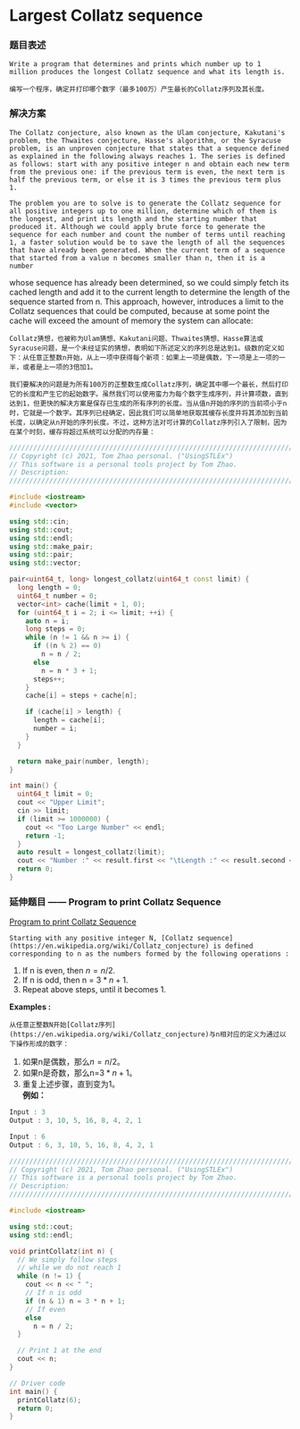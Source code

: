 # Largest Collatz sequence

### 题目表述

    Write a program that determines and prints which number up to 1 million produces the longest Collatz sequence and what its length is.

    编写一个程序，确定并打印哪个数字（最多100万）产生最长的Collatz序列及其长度。

### 解决方案

    The Collatz conjecture, also known as the Ulam conjecture, Kakutani's problem, the Thwaites conjecture, Hasse's algorithm, or the Syracuse problem, is an unproven conjecture that states that a sequence defined as explained in the following always reaches 1. The series is defined as follows: start with any positive integer n and obtain each new term from the previous one: if the previous term is even, the next term is half the previous term, or else it is 3 times the previous term plus 1.

    The problem you are to solve is to generate the Collatz sequence for all positive integers up to one million, determine which of them is the longest, and print its length and the starting number that produced it. Although we could apply brute force to generate the sequence for each number and count the number of terms until reaching 1, a faster solution would be to save the length of all the sequences that have already been generated. When the current term of a sequence that started from a value n becomes smaller than n, then it is a number  
whose sequence has already been determined, so we could simply fetch its cached length and add it to the current length to determine the length of the sequence started from n. This approach, however, introduces a limit to the Collatz sequences that could be computed, because at some point the cache will exceed the amount of memory the system can allocate:

    Collatz猜想，也被称为Ulam猜想、Kakutani问题、Thwaites猜想、Hasse算法或Syracuse问题，是一个未经证实的猜想，表明如下所述定义的序列总是达到1。级数的定义如下：从任意正整数n开始，从上一项中获得每个新项：如果上一项是偶数，下一项是上一项的一半，或者是上一项的3倍加1。

    我们要解决的问题是为所有100万的正整数生成Collatz序列，确定其中哪一个最长，然后打印它的长度和产生它的起始数字。虽然我们可以使用蛮力为每个数字生成序列，并计算项数，直到达到1，但更快的解决方案是保存已生成的所有序列的长度。当从值n开始的序列的当前项小于n时，它就是一个数字。其序列已经确定，因此我们可以简单地获取其缓存长度并将其添加到当前长度，以确定从n开始的序列长度。不过，这种方法对可计算的Collatz序列引入了限制，因为在某个时刻，缓存将超过系统可以分配的内存量：

```cpp
///////////////////////////////////////////////////////////////////////////////////////////
// Copyright (c) 2021, Tom Zhao personal. ("UsingSTLEx")
// This software is a personal tools project by Tom Zhao.
// Description:
///////////////////////////////////////////////////////////////////////////////////////////

#include <iostream>
#include <vector>

using std::cin;
using std::cout;
using std::endl;
using std::make_pair;
using std::pair;
using std::vector;

pair<uint64_t, long> longest_collatz(uint64_t const limit) {
  long length = 0;
  uint64_t number = 0;
  vector<int> cache(limit + 1, 0);
  for (uint64_t i = 2; i <= limit; ++i) {
    auto n = i;
    long steps = 0;
    while (n != 1 && n >= i) {
      if ((n % 2) == 0)
        n = n / 2;
      else
        n = n * 3 + 1;
      steps++;
    }
    cache[i] = steps + cache[n];

    if (cache[i] > length) {
      length = cache[i];
      number = i;
    }
  }

  return make_pair(number, length);
}

int main() {
  uint64_t limit = 0;
  cout << "Upper Limit";
  cin >> limit;
  if (limit >= 1000000) {
    cout << "Too Large Number" << endl;
    return -1;
  }
  auto result = longest_collatz(limit);
  cout << "Number :" << result.first << "\tLength :" << result.second << endl;
  return 0;
}
```

### 延伸题目 —— Program to print Collatz Sequence

[Program to print Collatz Sequence](https://www.geeksforgeeks.org/program-to-print-collatz-sequence/?ref=gcse "Program to print Collatz Sequence")

    Starting with any positive integer N, [Collatz sequence](https://en.wikipedia.org/wiki/Collatz_conjecture) is defined corresponding to n as the numbers formed by the following operations :

1. If n is even, then $n = n / 2$.
2. If n is odd, then n = $3*n + 1$.
3. Repeat above steps, until it becomes 1.

 **Examples :**

    从任意正整数N开始[Collatz序列](https://en.wikipedia.org/wiki/Collatz_conjecture)与n相对应的定义为通过以下操作形成的数字：

1. 如果n是偶数，那么$n=n/2$。
2. 如果n是奇数，那么n=$3*n+1$。
3. 重复上述步骤，直到变为1。  
    **例如：**

```cpp
Input : 3
Output : 3, 10, 5, 16, 8, 4, 2, 1   

Input : 6
Output : 6, 3, 10, 5, 16, 8, 4, 2, 1
```

```cpp
///////////////////////////////////////////////////////////////////////////////////////////
// Copyright (c) 2021, Tom Zhao personal. ("UsingSTLEx")
// This software is a personal tools project by Tom Zhao.
// Description:
///////////////////////////////////////////////////////////////////////////////////////////

#include <iostream>

using std::cout;
using std::endl;

void printCollatz(int n) {
  // We simply follow steps
  // while we do not reach 1
  while (n != 1) {
    cout << n << " ";
    // If n is odd
    if (n & 1) n = 3 * n + 1;
    // If even
    else
      n = n / 2;
  }

  // Print 1 at the end
  cout << n;
}

// Driver code
int main() {
  printCollatz(6);
  return 0;
}

```
